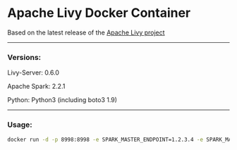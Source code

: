# Apache Livy Docker Container

Based on the latest release of the [Apache Livy project](https://livy.incubator.apache.org/)





------

### Versions:

Livy-Server: 0.6.0

Apache Spark: 2.2.1

Python: Python3 (including boto3 1.9)

    

------

### Usage:

```bash
docker run -d -p 8998:8998 -e SPARK_MASTER_ENDPOINT=1.2.3.4 -e SPARK_MASTER_PORT=7077 -v /tmp:/tmp cloudiator/livy-server:latest
```
